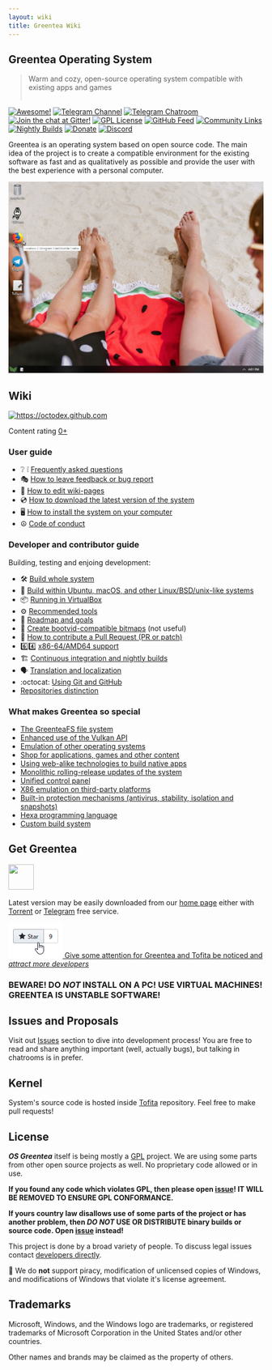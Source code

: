 ```yaml
---
layout: wiki
title: Greentea Wiki
---
```


## Greentea Operating System

> Warm and cozy, open-source operating system compatible with existing apps and games
<br/><br/>

[![Awesome!](https://cdn.rawgit.com/sindresorhus/awesome/d7305f38d29fed78fa85652e3a63e154dd8e8829/media/badge.svg)](https://github.com/GreenteaOS/Tofita)
[![Telegram Channel](https://img.shields.io/badge/Telegram-Greentea%20NEWS-blue.svg?logo=Telegram)](https://telegram.me/greenteaos_news)
[![Telegram Chatroom](https://img.shields.io/badge/Telegram-Greentea%20ENG-blue.svg?logo=Telegram)](https://telegram.me/greenteaos)
[![Join the chat at Gitter!](https://img.shields.io/badge/Gitter-Join%20Chat-47B192.svg?logo=Gitter)](https://gitter.im/GreenteaOS/Lobby)
[![GPL License](https://img.shields.io/badge/License-GNU%20LGPLv3-green.svg?style=flat)](https://github.com/GreenteaOS/Greentea#license)
[![GitHub Feed](https://img.shields.io/badge/GitHub-Feed-0f9d58.svg?style=flat&logo=GitHub)](https://t.me/greenteaos_github)
[![Community Links](https://img.shields.io/badge/Community-Links-orange.svg?style=flat)](https://greenteaos.github.io/wiki/community.html)
[![Nightly Builds](https://img.shields.io/badge/Nightly-Builds-ff69b4.svg?style=flat)](https://ci.appveyor.com/project/PeyTy/kernel-vwmh6/build/artifacts)
[![Donate](https://img.shields.io/badge/Donate-Thanks!-bb3bbb.svg?style=flat&logo=Patreon)](https://greenteaos.github.io/donate/)
[![Discord](https://img.shields.io/badge/Discord-Join-758EDC.svg?logo=discord)](https://discord.gg/UGZq8GB)

Greentea is an operating system based on open source code. The main idea of the project is to create a compatible environment for the existing software as fast and as qualitatively as possible and provide the user with the best experience with a personal computer.

![Screenshot](/assets/images/shot.jpg)

## Wiki

<a href="https://octodex.github.com"><img alt="https://octodex.github.com" src="https://cloud.githubusercontent.com/assets/3642643/17365226/9a2ee7b2-598d-11e6-8adb-42271309c3e0.png" width="256"></a>

Content rating [0+](https://en.wikipedia.org/wiki/Motion_picture_content_rating_system)

### User guide

* :grey_question: :grey_exclamation: [Frequently asked questions](https://greenteaos.github.io/Greentea/User-Guide/Frequently-Asked-Questions.html)
* :performing_arts: [How to leave feedback or bug report](https://greenteaos.github.io/Greentea/User-Guide/Issues.html)
* :book: [How to edit wiki-pages](https://greenteaos.github.io/Greentea/User-Guide/Wiki-How.html)
* :cd: [How to download the latest version of the system](https://greenteaos.github.io/Greentea/User-Guide/Download-Latest.html)
* :desktop_computer: [How to install the system on your computer](https://greenteaos.github.io/Greentea/User-Guide/Installation.html)
* :peace_symbol: [Code of conduct](https://github.com/GreenteaOS/.github/blob/master/CODE_OF_CONDUCT.md)

### Developer and contributor guide

Building, testing and enjoing development:

* :hammer_and_wrench: [Build whole system](https://greenteaos.github.io/Greentea/Developer-Guide/Build-Native.html)
* :penguin: [Build within Ubuntu, macOS, and other Linux/BSD/unix-like systems](https://greenteaos.github.io/Greentea/Developer-Guide/Build-Wine.html)
* :package: [Running in VirtualBox](https://greenteaos.github.io/Greentea/Developer-Guide/VirtualBox-Config.html)
* :gear: [Recommended tools](https://greenteaos.github.io/Greentea/Developer-Guide/Must-Have.html)
* :dart: [Roadmap and goals](https://greenteaos.github.io/Greentea/Developer-Guide/Roadmap.html)
* :sunrise: [Create bootvid-compatible bitmaps](https://greenteaos.github.io/Greentea/Developer-Guide/Create-bootvid-compatible-bitmaps.html) (not useful)
* :sunrise: [How to contribute a Pull Request (PR or patch)](https://greenteaos.github.io/Greentea/Developer-Guide/Create-Pull-Request.html)
* :six::four: [x86-64/AMD64 support](https://greenteaos.github.io/Greentea/Developer-Guide/x64.html)
* :building_construction: [Continuous integration and nightly builds](https://greenteaos.github.io/Greentea/Developer-Guide/CI.html)
* :speaking_head: [Translation and localization](https://greenteaos.github.io/Greentea/Developer-Guide/Localization.html)
* :octocat: [Using Git and GitHub](https://greenteaos.github.io/Greentea/Developer-Guide/Git-and-GitHub.html)
* [Repositories distinction](https://greenteaos.github.io/Greentea/Developer-Guide/Repos.html)

### What makes Greentea so special

* [The GreenteaFS file system](https://greenteaos.github.io/Greentea/User-Guide/Greentea-FS.html)
* [Enhanced use of the Vulkan API](https://greenteaos.github.io/Greentea/User-Guide/Vulkan.html)
* [Emulation of other operating systems](https://greenteaos.github.io/Greentea/User-Guide/Vulkan.html)
* [Shop for applications, games and other content](https://greenteaos.github.io/Greentea/User-Guide/Shop.html)
* [Using web-alike technologies to build native apps](https://greenteaos.github.io/Greentea/User-Guide/Web.html)
* [Monolithic rolling-release updates of the system](https://greenteaos.github.io/Greentea/User-Guide/Rolling.html)
* [Unified control panel](https://greenteaos.github.io/Greentea/User-Guide/Control-Panel.html)
* [X86 emulation on third-party platforms](https://greenteaos.github.io/Greentea/Developer-Guide/x86.html)
* [Built-in protection mechanisms (antivirus, stability, isolation and snapshots)](https://greenteaos.github.io/Greentea/User-Guide/Protection.html)
* [Hexa programming language](https://greenteaos.github.io/Greentea/User-Guide/Hexa.html)
* [Custom build system](https://greenteaos.github.io/Greentea/User-Guide/Build-System.html)

## Get Greentea

[<img width="50px" height="50px" src="https://cdn4.iconfinder.com/data/icons/ios-web-user-interface-multi-circle-flat-vol-6/512/Download_downloading_data_storage_folder-128.png" />](https://greenteaos.github.io/#download)

Latest version may be easily downloaded from our [home page](https://greenteaos.github.io/#download) either with [Torrent](https://www.bittorrent.com/bittorrent-free) or [Telegram](https://telegram.org) free service.

[![Give a star](https://github.com/GreenteaOS/Tofita/raw/master/docs/star.png?raw=true)
Give some attention for Greentea and Tofita be noticed and *attract more developers*](https://github.com/GreenteaOS/Tofita/stargazers)

### BEWARE! DO *NOT* INSTALL ON A PC! USE VIRTUAL MACHINES! GREENTEA IS UNSTABLE SOFTWARE!

## Issues and Proposals

Visit out [Issues](https://github.com/GreenteaOS/Greentea/issues) section to dive into development process! You are free to read and share anything important (well, actually bugs), but talking in chatrooms is in prefer.

## Kernel

System's source code is hosted inside [Tofita](https://github.com/GreenteaOS/Tofita) repository. Feel free to make pull requests!

## License

___OS Greentea___ itself is being mostly a [GPL](https://en.wikipedia.org/wiki/GNU_General_Public_License) project. We are using some parts from other open source projects as well. No proprietary code allowed or in use.

**If you found any code which violates GPL, then please open [issue](https://github.com/GreenteaOS/Greentea/issues)! IT WILL BE REMOVED TO ENSURE GPL CONFORMANCE.**

**If yours country law disallows use of some parts of the project or has another problem, then *DO NOT* USE OR DISTRIBUTE binary builds or source code. Open [issue](https://github.com/GreenteaOS/Greentea/issues) instead!**

This project is done by a broad variety of people. To discuss legal issues contact [developers directly](https://t.me/greenteaos).

:black_flag: We do **not** support piracy, modification of unlicensed copies of Windows, and modifications of Windows that violate it's license agreement.

## Trademarks

Microsoft, Windows, and the Windows logo are trademarks, or registered trademarks of Microsoft Corporation in the United States and/or other countries.

Other names and brands may be claimed as the property of others.
